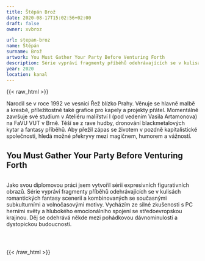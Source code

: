 ```yaml
---
title: Štěpán Brož
date: 2020-08-17T15:02:56+02:00
draft: false
owner: xvbroz

url: stepan-broz
name: Štěpán
surname: Brož
artwork: You Must Gather Your Party Before Venturing Forth
description: Série vypráví fragmenty příběhů odehrávajících se v kulisách romantických fantasy scenerií a kombinovaných se současnými subkulturními a volnočasovými motivy.
year: 2020
location: kanal
---
```

{{< raw_html >}}      
<p>Narodil se v roce 1992 ve vesnici Řež blízko Prahy. Věnuje se hlavně malbě a kresbě, příležitostně také grafice pro kapely a projekty přátel. Momentálně završuje své studium v Ateliéru malířství I (pod vedením Vasila Artamonova) na FaVU VUT v Brně. Těší se z rave hudby, dronování blackmetalových kytar a fantasy příběhů. Aby přežil zápas se životem v pozdně kapitalistické společnosti, hledá možné překryvy mezi magičnem, humorem a vážností.</p>
<h2 id="you-must-gather-your-party-before-venturing-forth">You Must Gather Your Party Before Venturing Forth</h2>
<figure>
  <img src="/2020/broz/1.jpg" alt="">
  <figcaption></figcaption>
</figure>
<p>Jako svou diplomovou práci jsem vytvořil sérii expresivních figurativních obrazů. Série vypráví fragmenty příběhů odehrávajících se v kulisách romantických fantasy scenerií a kombinovaných se současnými subkulturními a volnočasovými motivy. Vycházím ze silné zkušenosti s PC herními světy a hlubokého emocionálního spojení se středoevropskou krajinou. Děj se odehrává někde mezi pohádkovou dávnominulostí a dystopickou budoucností.</p>
<figure>
  <img src="/2020/broz/2.jpg" alt="">
  <figcaption></figcaption>
</figure>
<figure>
  <img src="/2020/broz/3.jpg" alt="">
  <figcaption></figcaption>
</figure>
<figure>
  <img src="/2020/broz/4.jpg" alt="">
  <figcaption></figcaption>
</figure>
{{< /raw_html >}}
